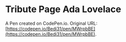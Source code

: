 # Tribute Page Ada Lovelace

A Pen created on CodePen.io. Original URL: [https://codepen.io/Bedi31/pen/MWrpbBE](https://codepen.io/Bedi31/pen/MWrpbBE).

